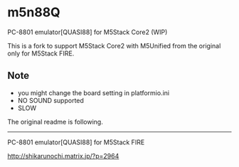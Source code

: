 # m5n88Q
PC-8801 emulator[QUASI88] for M5Stack Core2 (WIP)

This is a fork to support M5Stack Core2 with M5Unified from the original only for M5Stack FIRE.

## Note
- you might change the board setting in platformio.ini
- NO SOUND supported
- SLOW

The original readme is following.

--------

PC-8801 emulator[QUASI88] for M5Stack FIRE

http://shikarunochi.matrix.jp/?p=2964
